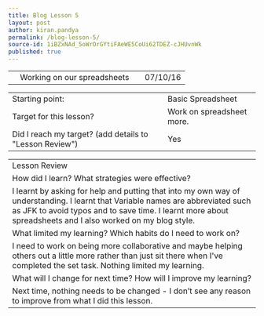 ```yaml
---
title: Blog Lesson 5
layout: post
author: kiran.pandya
permalink: /blog-lesson-5/
source-id: 1iBZxNAd_5oWrOrGYtiFAeWE5CoUi62TDEZ-cJHUvnWk
published: true
---
```

<table>
  <tr>
    <td></td>
    <td>Working on our spreadsheets</td>
    <td></td>
    <td>07/10/16</td>
  </tr>
</table>


<table>
  <tr>
    <td>Starting point:</td>
    <td>Basic Spreadsheet</td>
  </tr>
  <tr>
    <td>Target for this lesson?</td>
    <td>Work on spreadsheet more.</td>
  </tr>
  <tr>
    <td>Did I reach my target? 
(add details to "Lesson Review")</td>
    <td> Yes</td>
  </tr>
</table>


<table>
  <tr>
    <td>Lesson Review</td>
  </tr>
  <tr>
    <td>How did I learn? What strategies were effective? </td>
  </tr>
  <tr>
    <td>I learnt by asking for help and putting that into my own way of understanding. I learnt that Variable names are abbreviated such as JFK to avoid typos and to save time. I learnt more about spreadsheets and I also worked on my blog style.</td>
  </tr>
  <tr>
    <td>What limited my learning? Which habits do I need to work on? </td>
  </tr>
  <tr>
    <td>I need to work on being more collaborative and maybe helping others out a little more rather than just sit there when I've completed the set task. Nothing limited my learning.</td>
  </tr>
  <tr>
    <td>What will I change for next time? How will I improve my learning?</td>
  </tr>
  <tr>
    <td>Next time, nothing needs to be changed - I don’t see any reason to improve from what I did this lesson.</td>
  </tr>
</table>


